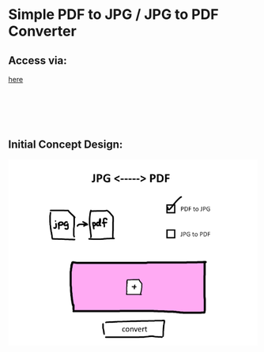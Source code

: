 # Simple PDF to JPG / JPG to PDF Converter

## Access via:

<a href="https://phuahjinwei.github.io/JPG-PDF/src/mainPage.html">here</a>

<br/><br/>
<br/><br/>

## Initial Concept Design:

<img src="src/img/concept_PageDesign_v1.jpg" alt="Conversion Image" />
